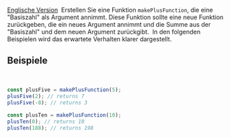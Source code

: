 [Englische Version](https://edabit.com/challenge/ENWFBL4jbTgLbSqwS)
​
Erstellen Sie eine Funktion `makePlusFunction`, die eine "Basiszahl" als Argument annimmt. Diese Funktion sollte eine neue Funktion zurückgeben, die ein neues Argument annimmt und die Summe aus der "Basiszahl" und dem neuen Argument zurückgibt.
​
In den folgenden Beispielen wird das erwartete Verhalten klarer dargestellt.
​
## Beispiele
​
```js
const plusFive = makePlusFunction(5);
plusFive(2); // returns 7
plusFive(-8); // returns 3
​
const plusTen = makePlusFunction(10);
plusTen(0); // returns 10
plusTen(188); // returns 198
```